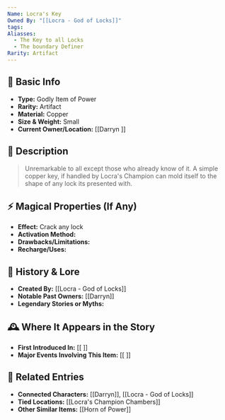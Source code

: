 ```yaml
---
Name: Locra's Key
Owned By: "[[Locra - God of Locks]]"
tags: 
Aliasses:
  - The Key to all Locks
  - The boundary Definer
Rarity: Artifact
---
```

## 🏺 Basic Info
- **Type:** Godly Item of Power
- **Rarity:** Artifact
- **Material:**  Copper
- **Size & Weight:**  Small
- **Current Owner/Location:** [[Darryn ]]  

## 🔮 Description
>  Unremarkable to all except those who already know of it. A simple copper key, if handled by Locra's Champion can mold itself  to the shape of any lock its presented with.

## ⚡ Magical Properties (If Any)
- **Effect:**  Crack any lock
- **Activation Method:**  
- **Drawbacks/Limitations:**  
- **Recharge/Uses:**  

## 📖 History & Lore
- **Created By:** [[Locra - God of Locks]]  
- **Notable Past Owners:** [[Darryn]]  
- **Legendary Stories or Myths:**  

## 🕰️ Where It Appears in the Story
- **First Introduced In:** [[ ]]  
- **Major Events Involving This Item:** [[ ]]  

## 🔗 Related Entries
- **Connected Characters:** [[Darryn]], [[Locra - God of Locks]]  
- **Tied Locations:** [[Locra's Champion Chambers]]  
- **Other Similar Items:** [[Horn of Power]]  
